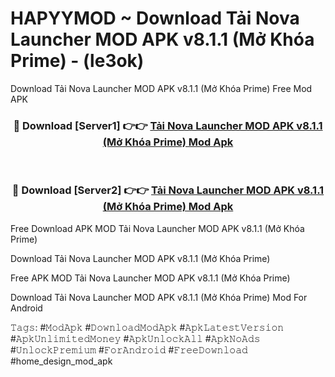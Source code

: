 # HAPYYMOD ~ Download Tải Nova Launcher MOD APK v8.1.1 (Mở Khóa Prime) - (le3ok)
Download Tải Nova Launcher MOD APK v8.1.1 (Mở Khóa Prime) Free Mod APK

<div align="center">
<h3>🔴 Download [Server1] 👉👉 <a href="https://apk-comot.site?title=Tải_Nova_Launcher_MOD_APK_v8.1.1_(Mở_Khóa_Prime)">Tải Nova Launcher MOD APK v8.1.1 (Mở Khóa Prime) Mod Apk</a></h3><br>

<h3>🔴 Download [Server2] 👉👉 <a href="https://apk-comot.site?title=Tải_Nova_Launcher_MOD_APK_v8.1.1_(Mở_Khóa_Prime)">Tải Nova Launcher MOD APK v8.1.1 (Mở Khóa Prime) Mod Apk</a></h3>
</div>


Free Download APK MOD Tải Nova Launcher MOD APK v8.1.1 (Mở Khóa Prime)

Download Tải Nova Launcher MOD APK v8.1.1 (Mở Khóa Prime) 

Free APK MOD Tải Nova Launcher MOD APK v8.1.1 (Mở Khóa Prime) 

Download Tải Nova Launcher MOD APK v8.1.1 (Mở Khóa Prime) Mod For Android

𝚃𝚊𝚐𝚜: #𝙼𝚘𝚍𝙰𝚙𝚔 #𝙳𝚘𝚠𝚗𝚕𝚘𝚊𝚍𝙼𝚘𝚍𝙰𝚙𝚔 #𝙰𝚙𝚔𝙻𝚊𝚝𝚎𝚜𝚝𝚅𝚎𝚛𝚜𝚒𝚘𝚗 #𝙰𝚙𝚔𝚄𝚗𝚕𝚒𝚖𝚒𝚝𝚎𝚍𝙼𝚘𝚗𝚎𝚢 #𝙰𝚙𝚔𝚄𝚗𝚕𝚘𝚌𝚔𝙰𝚕𝚕 #𝙰𝚙𝚔𝙽𝚘𝙰𝚍𝚜 #𝚄𝚗𝚕𝚘𝚌𝚔𝙿𝚛𝚎𝚖𝚒𝚞𝚖 #𝙵𝚘𝚛𝙰𝚗𝚍𝚛𝚘𝚒𝚍 #𝙵𝚛𝚎𝚎𝙳𝚘𝚠𝚗𝚕𝚘𝚊𝚍 #home_design_mod_apk